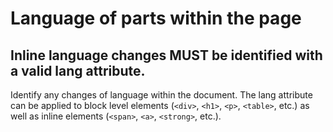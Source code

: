 # Language of parts within the page

## Inline language changes MUST be identified with a valid lang attribute.

Identify any changes of language within the document. The lang attribute can be applied to block level elements (`<div>`, `<h1>`, `<p>`, `<table>`, etc.) as well as inline elements (`<span>`, `<a>`, `<strong>`, etc.).
